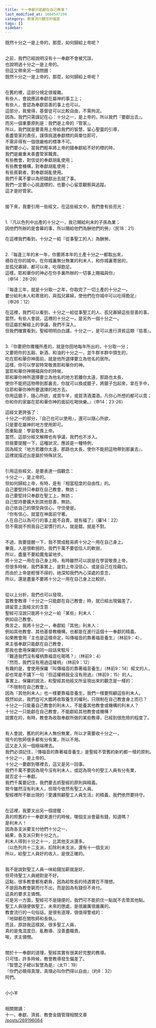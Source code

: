 ```yaml
---
title: 十一奉獻只能獻在自己教會？
last_modified_at: 1664547294
category: 教會流行觀念的偏差
tags: []
sidebar: 
---
```


<p>既然十分之一是上帝的，那麼，如何歸給上帝呢？</p>
<p><br/>
之前，我們已經說明沒有十一奉獻不會被咒詛，<br/>
也說明過十分之一是上帝的。<br/>
但這又帶來另一個問題：<br/>
既然十分之一是上帝的，那麼，如何歸給上帝呢？</p>
<p><br/>
在舊約裡，這部分規定很複雜。<br/>
有些人，會說應該奉獻在屬神的事工上；<br/>
有些人，會認為奉獻慈善的事上也可以。<br/>
這部分，我覺得，基督徒可以比較自由，不需拘泥。<br/>
因為，我們只需謹記在心：十分之一，是上帝的，所以我們『要獻出去』。<br/>
而另一個重要原則是：我們是上帝的『管家』。<br/>
所以，我們就是要善用上帝給我們的智慧，留心聖靈的引導，<br/>
善盡管家的責任，謹慎挑選奉獻標的與單位即可，<br/>
不需非得有一個很嚴格的標準不可。<br/>
我們要小心，當我們輕率將上帝的錢奉獻給不好的標的時，<br/>
我們是嚴重未善盡管家職責。<br/>
有些教會，對信徒的奉獻胡亂使用；<br/>
有些教會機構，對奉獻胡亂使用；<br/>
有些貧窮者，對奉獻胡亂使用。<br/>
我們千萬不要以為把錢獻出去就了事。<br/>
我們一定要小心挑選標的，也要小心留意觀察與追蹤。<br/>
這才是好管家。</p>
<p><br/>
接下來，我要引用一些經文，在這些經文中，我們會有些亮光：</p>
<p><br/>
1.『凡以色列中出產的十分之一，我已賜給利未的子孫為業；<br/>
因他們所辦的是會幕的事，所以賜給他們為酬他們的勞』（民18：21）</p>
<p>在這裡我們看到，十分之一給『從事聖工的人』為酬勞。</p>
<p><br/>
2.『每逢三年的末一年，你要將本年的土產十分之一都取出來，<br/>
積存在你的城中。在你城裏無分無業的利未人，和你城裏寄居的，<br/>
並孤兒寡婦，都可以來，吃得飽足。<br/>
這樣，耶和華你的神必在你手裏所辦的一切事上賜福與你』<br/>
（申14：28-29）</p>
<p>『每逢三年，就是十分取一之年，你取完了一切土產的十分之一，<br/>
要分給利未人和寄居的，與孤兒寡婦，使他們在你城中可以吃得飽足』<br/>
（申26：12）</p>
<p>在這裡，我們可以看到，十分之一給從事聖工的人、孤兒寡婦這些慈善的事。<br/>
當然，有些人會說，這裡的十分之一，是另外一個十分之一。<br/>
但這屬於解經上的爭議，我們不深入。<br/>
但我們確實看到，聖經明明白白講，十分之一，是可以進行濟貧這類『慈善』。</p>
<p><br/>
3.『你要把你撒種所產的，就是你田地每年所出的，十分取一分；<br/>
又要把你的五穀、新酒、和油的十分之一，並牛群羊群中頭生的，<br/>
吃在耶和華你神面前，就是他所選擇要立為他名的居所。<br/>
這樣，你可以學習時常敬畏耶和華你的神。<br/>
當耶和華你神賜福與你的時候，<br/>
耶和華你神所選擇要立為他名的地方若離你太遠，那路也太長，<br/>
使你不能把這物帶到那裏去，你就可以換成銀子，將銀子包起來，拿在手中，<br/>
往耶和華你神所要選擇的地方去。<br/>
你用這銀子，隨心所欲，或買牛羊，或買清酒濃酒，凡你心所想的都可以買；<br/>
你和你的家屬在耶和華你神的面前吃喝快樂。』（申14：23-26）</p>
<p>這經文更誇張了：<br/>
十分之一的部分，『自己也可以使用』，還可以隨心所欲，<br/>
只是要在屬神的地方使用即可。<br/>
而重點是：學習敬畏上帝。<br/>
當然，這部分經文解釋也有爭議，我們也不涉入。<br/>
但我要提醒一下，這種狀況，應該是一種特例，<br/>
因為經文『地方若離你太遠，那路也太長，使你不能把這物帶到那裏去』，<br/>
這裡就描述出是屬於特殊狀況。</p>
<p><br/>
引用這些經文，是要表達一個觀念：<br/>
十分之一，是上帝的。<br/>
但如何歸給上帝，有時，是有『相當程度的自由性』的。<br/>
自己要堅持只奉獻在自己教會，無妨；<br/>
自己要堅持只奉獻在聖工上，無妨；<br/>
自己堅持要擴大到其他慈善，無妨。<br/>
自己依自己的領受與信心，守住便是。<br/>
『你有信心，就當在神面前守著。<br/>
人在自己以為可行的事上能不自責，就有福了』（羅14：22）<br/>
但不需說不照我自己習慣行的人，就是錯，就是不對。</p>
<p><br/>
不過，我要提醒一下，我不贊成輕易將十分之一用在自己身上。<br/>
畢竟，人是很軟弱的，我們千萬不要低估人的軟弱，<br/>
所以，盡量不要給魔鬼留地步。<br/>
將十分之一用在自己身上時，有時雖然可以說是在學習敬畏上帝，<br/>
但很多時候，我們事實上，是對上帝沒信心、或是自己在找藉口。<br/>
而由於上帝是輕慢不得的，祂深知我們內心深處的意念，<br/>
所以，還是盡量不要將十分之一用在自己身上比較好。</p>
<p><br/>
從以上分析，我們也可以發現，<br/>
當教會教導『十分之一只能獻在自己教會』時，就已經出現偏差了。<br/>
請留意上面經文的含意：<br/>
聖經可沒說只能將十分之一給『某些』利未人：<br/>
例如自己教會。<br/>
換言之，我將十分之一，奉獻給『其他』利未人：<br/>
例如其他教會、其他基督教機構，也都是在進行這個十一奉獻的精義。<br/>
如果教會用『主也是這樣命定，叫傳福音的靠著福音養生』（林前9：4），<br/>
來主張奉獻只能獻在自己教會，<br/>
那我也會用保羅的同一段話來駁斥：<br/>
『難道我們沒有權柄靠福音吃喝嗎？』（林前9：4）<br/>
『然而，我們沒有用過這權柄』（林前9：12）<br/>
有趣的是，會使用保羅『叫傳福音的靠著福音養生』（林前9：14）經文的人，<br/>
卻也常是不講下一句『但這權柄我全沒有用過』（林前9：15）的人。<br/>
事實上，保羅的說法，和聖經其他經文所呈現出來的觀念是一樣的：<br/>
『不限制在自己教會』。<br/>
因為『其他利未人』也一樣要靠福音養生，我們一樣要照顧這些利未人。<br/>
既然如此，我們豈可大膽將收取養生的權利，只限制在自己教會身上而已？<br/>
十分之一只能養自己教會的利未人，不能養其他教會或機構的利未人？<br/>
十分之一只能獻在自己教會，不能獻給其他教會或機構？<br/>
說實在的，有時，教會為收取奉獻所做的某些教導，已經到很危險的程度了。</p>
<p><br/>
有人會說，舊約的利未人無份無業，所以才需要收十分之一，<br/>
現今的牧師很多都有分有業，所以不用。<br/>
這又走入另一個極端裡去。<br/>
我們必須記住，『傳福音的靠著福音養生』是聖經不管舊約新約都一樣的原則。<br/>
十分之一，是上帝的。<br/>
十分之一要獻到哪裡去，這又是另一回事。<br/>
我們千萬不要因為現今沒有利未人，或認為現今的聖工人員有分有業，<br/>
就否定十一奉獻。<br/>
我們千萬要記住，我們要去抓聖經的原則與精義。<br/>
現今雖然沒有利未人，但現今依然有聖工人員。<br/>
聖經裡所不斷出現的『愛護照顧聖工人員生活』的精義，我們依然要持守。</p>
<p><br/>
在這裡，我要叉出另一個提醒：<br/>
真的照舊約十一奉獻來進行的時候，哪個支派會最有錢，知道嗎？<br/>
是利未人！<br/>
因為各支派要支付他們十分之一，<br/>
結果，各支派只剩十分之九，<br/>
利未人得到十分之十一，比其他支派還多。<br/>
（以色列共十二支派，扣除利未支派，還有十一個支派）<br/>
所以，給聖工人員好的收入，是很正確的。</p>
<p><br/>
我不是說對聖工人員一味給錢加薪就是好，<br/>
但苛待聖工人員絕對是不好。<br/>
這點，很多教會都有虧負，因為給牧長的待遇實在不理想。<br/>
不是因為教會窮而付不出，而是因為有錢但不肯付。<br/>
這真的要求主憐憫。<br/>
可是另一方面，聖經可不是隨便的，我們可不能抓住一點就不去管其他點。<br/>
聖工人員隨便做聖工，未來的懲處，是很嚴厲很嚴厲的。<br/>
教會流行的一句俗話，是很有道理，很值得警戒的：<br/>
『地獄都在關牧師和長執』。<br/>
而且，原諒我這樣說，很多聖工人員，<br/>
真的是鬼混度日、亂教導、沒善盡職責。<br/>
唉，求主憐憫。</p>
<p><br/>
關於十一奉獻的道理，聖經其實有很美好完整的教導。<br/>
只可惜，許多時候，教會教導發生偏差了。<br/>
『智慧之子總以智慧為是』（太11：19）<br/>
『你們必曉得真理，真理必叫你們得以自由』（約8：32）<br/>
阿們。</p>
<p><br/>
小小羊</p>
<p><br/>
相關閱讀：<br/>
十一、奉獻、濟貧、教會金錢管理相關文章<br/>
<a href="/posts/269196064" target="_blank">/posts/269196064</a></p>
<p><br/>
 </p>
<p> </p>
<p> </p>
<p> </p>
